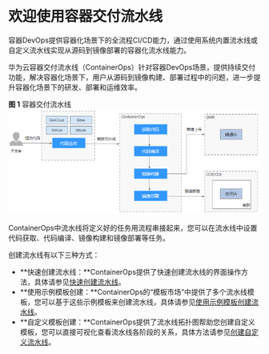 # 欢迎使用容器交付流水线<a name="ops_01_0001"></a>

容器DevOps提供容器化场景下的全流程CI/CD能力，通过使用系统内置流水线或自定义流水线实现从源码到镜像部署的容器化流水线能力。

华为云容器交付流水线（ContainerOps）针对容器DevOps场景，提供持续交付功能，解决容器化场景下，用户从源码到镜像构建、部署过程中的问题，进一步提升容器化场景下的研发、部署和运维效率。

**图 1**  容器交付流水线<a name="fig2121128112216"></a>  
![](figures/容器交付流水线.png "容器交付流水线")

ContainerOps中流水线将定义好的任务用流程串接起来，您可以在流水线中设置代码获取、代码编译、镜像构建和镜像部署等任务。

创建流水线有以下三种方式：

-   **快速创建流水线：**ContainerOps提供了快速创建流水线的界面操作方法，具体请参见[快速创建流水线](快速创建流水线.md)。
-   **使用示例模板创建：**ContainerOps的“模板市场”中提供了多个流水线模板，您可以基于这些示例模板来创建流水线，具体请参见[使用示例模板创建流水线](使用示例模板创建流水线.md)。
-   **自定义模板创建：**ContainerOps提供了流水线拓扑图帮助您创建自定义模板，您可以直接可视化查看流水线各阶段的关系，具体方法请参见[创建自定义流水线](创建自定义流水线.md)。

